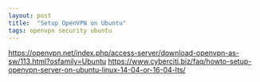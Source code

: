 ```yaml
---
layout: post
title:  "Setup OpenVPN on Ubuntu"
tags: openvpn security ubuntu
---
```

https://openvpn.net/index.php/access-server/download-openvpn-as-sw/113.html?osfamily=Ubuntu
https://www.cyberciti.biz/faq/howto-setup-openvpn-server-on-ubuntu-linux-14-04-or-16-04-lts/

